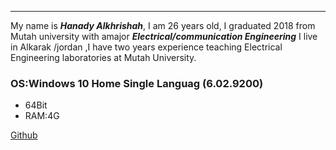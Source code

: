 ___
 My name is ***Hanady Alkhrishah***, I am 26 years old, I graduated 2018 from Mutah university with amajor ***Electrical/communication Engineering***
I live in Alkarak /jordan ,I have two years experience teaching Electrical Engineering laboratories at Mutah University.

### OS:Windows 10 Home Single Languag (6.02.9200)

* 64Bit
* RAM:4G

[Github]()

